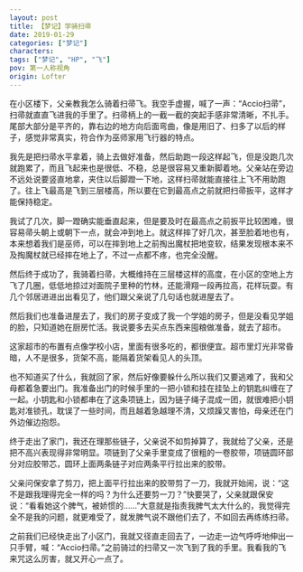 ```yaml
---
layout: post
title: 【梦记】学骑扫帚
date: 2019-01-29
categories: ["梦记"]
characters: 
tags: ["梦记", "HP", "飞"]
pov: 第一人称视角
origin: Lofter
---
```


在小区楼下，父亲教我怎么骑着扫帚飞。我空手虚握，喊了一声：“Accio扫帚”，扫帚就直直飞进我的手里了。扫帚柄上的一截一截的突起手感非常清晰，不扎手。尾部大部分是平齐的，靠右边的地方向后面弯曲，像是用旧了、扫多了以后的样子，感觉非常真实，符合作为巫师家用飞行器的特点。

我先是把扫帚水平拿着，骑上去做好准备，然后助跑一段这样起飞，但是没跑几次就跑累了，而且飞起来也是很低、不稳，总是很容易又重新脚着地。父亲站在旁边不远处说要竖直地拿，夹住以后脚蹬一下地，这样扫帚就能直接往上飞不用助跑了。往上飞最高是飞到三层楼高，所以要在它到最高点之前就把扫帚扳平，这样才能保持稳定。

我试了几次，脚一蹬确实能垂直起来，但是要及时在最高点之前扳平比较困难，很容易帚头朝上或朝下一点，就会冲到地上。就这样摔了好几次，甚至脸着地也有，本来想着我们是巫师，可以在摔到地上之前掏出魔杖把地变软，结果发现根本来不及掏魔杖就已经摔在地上了，不过一点都不疼，也完全没醒。

然后终于成功了，我骑着扫帚，大概维持在三层楼这样的高度，在小区的空地上方飞了几圈，低低地掠过对面院子里种的竹林，还能滑翔一段再拉高，花样玩耍。有几个邻居进进出出看见了，他们跟父亲说了几句话也就进屋去了。

然后我们也准备进屋去了，我们的房子变成了我一个学姐的房子，但是没看见学姐的脸，只知道她在厨房忙活。我说要多去买点东西来囤粮做准备，就去了超市。

这家超市的布置有点像学校小店，里面有很多吃的，都很便宜。超市里灯光非常昏暗，人不是很多，货架不高，能隔着货架看见人的头顶。

也不知道买了什么，我就回了家，然后好像要躲什么所以我们又要逃难了，我和父母都着急要出门。我准备出门的时候手里的一把小锁和挂在挂坠上的钥匙纠缠在了一起。小钥匙和小锁都串在了这条项链上，因为链子绳子混成一团，就很难把小钥匙对准锁孔，耽误了一些时间，而且越着急越理不清，又烦躁又害怕，母亲还在门外边催边抱怨。

终于走出了家门，我还在理那些链子，父亲说不如剪掉算了，我就给了父亲，还是把不高兴表现得非常明显。项链到了父亲手里变成了很粗的一卷胶带，项链圆环部分对应胶带芯，圆环上面两条链子对应两条平行拉出来的胶带。

父亲问保安拿了剪刀，把上面平行拉出来的胶带剪了一刀，我就开始闹，说：“这不是跟我理得完全一样的吗？为什么还要剪一刀？”快要哭了，父亲就跟保安说：“看看她这个脾气，被娇惯的……”大意就是指责我脾气太大什么的，我觉得完全不是我的问题，就更难受了，就发脾气说不跟他们去了，不如回去再练练扫帚。

之前我们已经快走出了小区门，我就又径直走回去了，一边走一边气呼呼地伸出一只手臂，喊：“Accio扫帚。”之前骑过的扫帚又一次飞到了我的手里。我看我的飞来咒这么厉害，就又开心一点了。

